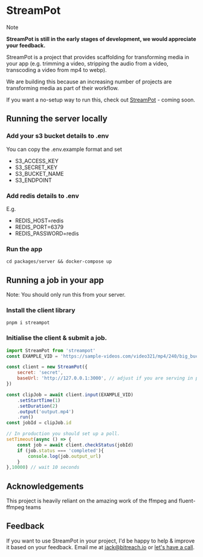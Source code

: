 # StreamPot

> [!NOTE]
> **StreamPot is still in the early stages of development, we would appreciate your feedback.**

StreamPot is a project that provides scaffolding for transforming media in your app (e.g. trimming a video, stripping the audio from a video, transcoding a video from mp4 to webp).

We are building this because an increasing number of projects are transforming media as part of their workflow. 

If you want a no-setup way to run this, check out [StreamPot](https://www.streampot.io/) - coming soon.

## Running the server locally

### Add your s3 bucket details to .env
You can copy the .env.example format and set
* S3_ACCESS_KEY
* S3_SECRET_KEY
* S3_BUCKET_NAME
* S3_ENDPOINT

### Add redis details to .env
E.g.
* REDIS_HOST=redis
* REDIS_PORT=6379
* REDIS_PASSWORD=redis

### Run the app
```cd packages/server && docker-compose up```

## Running a job in your app
Note: You should only run this from your server.

### Install the client library

```pnpm i streampot```

### Initialise the client & submit a job.
```js
import StreamPot from 'streampot'
const EXAMPLE_VID = 'https://sample-videos.com/video321/mp4/240/big_buck_bunny_240p_1mb.mp4'

const client = new StreamPot({
    secret: 'secret',
    baseUrl: 'http://127.0.0.1:3000', // adjust if you are serving in production
})

const clipJob = await client.input(EXAMPLE_VID)
    .setStartTime(1)
    .setDuration(2)
    .output('output.mp4')
    .run()
const jobId = clipJob.id

// In production you should set up a poll.
setTimeout(async () => {
    const job = await client.checkStatus(jobId)
    if (job.status === 'completed'){
        console.log(job.output_url)
    } 
},10000) // wait 10 seconds
```

## Acknowledgements

This project is heavily reliant on the amazing work of the ffmpeg and fluent-ffmpeg teams 

## Feedback

If you want to use StreamPot in your project, I'd be happy to help & improve it based on your feedback. Email me at jack@bitreach.io or [let's have a call](https://cal.com/jackbridger/30min). 
